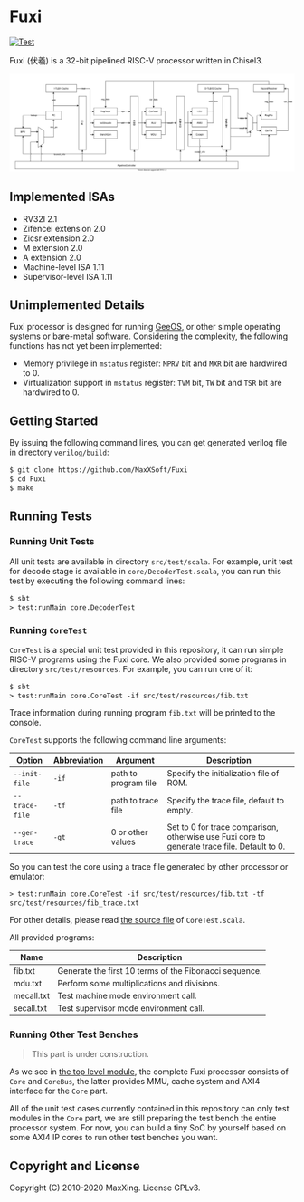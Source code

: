 # Fuxi

[![Test](https://github.com/MaxXSoft/Fuxi/workflows/Test/badge.svg)](https://github.com/MaxXSoft/Fuxi)

Fuxi (伏羲) is a 32-bit pipelined RISC-V processor written in Chisel3.

![datapath](img/datapath.svg)

## Implemented ISAs

* RV32I 2.1
* Zifencei extension 2.0
* Zicsr extension 2.0
* M extension 2.0
* A extension 2.0
* Machine-level ISA 1.11
* Supervisor-level ISA 1.11

## Unimplemented Details

Fuxi processor is designed for running [GeeOS](https://github.com/MaxXSoft/GeeOS), or other simple operating systems or bare-metal software. Considering the complexity, the following functions has not yet been implemented:

* Memory privilege in `mstatus` register: `MPRV` bit and `MXR` bit are hardwired to 0.
* Virtualization support in `mstatus` register: `TVM` bit, `TW` bit and `TSR` bit are hardwired to 0.

## Getting Started

By issuing the following command lines, you can get generated verilog file in directory `verilog/build`:

```
$ git clone https://github.com/MaxXSoft/Fuxi
$ cd Fuxi
$ make
```

## Running Tests

### Running Unit Tests

All unit tests are available in directory `src/test/scala`. For example, unit test for decode stage is available in `core/DecoderTest.scala`, you can run this test by executing the following command lines:

```
$ sbt
> test:runMain core.DecoderTest
```

### Running `CoreTest`

`CoreTest` is a special unit test provided in this repository, it can run simple RISC-V programs using the Fuxi core. We also provided some programs in directory `src/test/resources`. For example, you can run one of it:

```
$ sbt
> test:runMain core.CoreTest -if src/test/resources/fib.txt
```

Trace information during running program `fib.txt` will be printed to the console.

`CoreTest` supports the following command line arguments:

| Option          | Abbreviation  | Argument              | Description
| -               | -             | -                     | -
| `--init-file`   | `-if`         | path to program file  | Specify the initialization file of ROM.
| `--trace-file`  | `-tf`         | path to trace file    | Specify the trace file, default to empty.
| `--gen-trace`   | `-gt`         | 0 or other values     | Set to 0 for trace comparison, otherwise use Fuxi core to generate trace file. Default to 0.

So you can test the core using a trace file generated by other processor or emulator:

```
> test:runMain core.CoreTest -if src/test/resources/fib.txt -tf src/test/resources/fib_trace.txt
```

For other details, please read [the source file](src/test/scala/core/CoreTest.scala) of `CoreTest.scala`.

All provided programs:

| Name        | Description
| -           | -
| fib.txt     | Generate the first 10 terms of the Fibonacci sequence.
| mdu.txt     | Perform some multiplications and divisions.
| mecall.txt  | Test machine mode environment call.
| secall.txt  | Test supervisor mode environment call.

### Running Other Test Benches

> This part is under construction.

As we see in [the top level module](src/main/scala/Fuxi.scala), the complete Fuxi processor consists of `Core` and `CoreBus`, the latter provides MMU, cache system and AXI4 interface for the `Core` part.

All of the unit test cases currently contained in this repository can only test modules in the `Core` part, we are still preparing the test bench the entire processor system. For now, you can build a tiny SoC by yourself based on some AXI4 IP cores to run other test benches you want.

## Copyright and License

Copyright (C) 2010-2020 MaxXing. License GPLv3.
